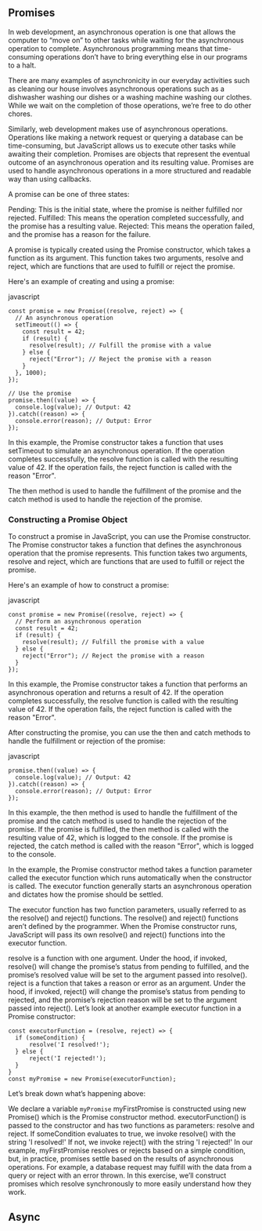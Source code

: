 

## Promises
In web development, an asynchronous operation is one that allows the computer to “move on” to other tasks while waiting for the asynchronous operation to complete. Asynchronous programming means that time-consuming operations don’t have to bring everything else in our programs to a halt.

There are many examples of asynchronicity in our everyday activities such as cleaning our house involves asynchronous operations such as a dishwasher washing our dishes or a washing machine washing our clothes. While we wait on the completion of those operations, we’re free to do other chores.

Similarly, web development makes use of asynchronous operations. Operations like making a network request or querying a database can be time-consuming, but JavaScript allows us to execute other tasks while awaiting their completion.
Promises are objects that represent the eventual outcome of an asynchronous operation and its resulting value. Promises are used to handle asynchronous operations in a more structured and readable way than using callbacks.

A promise can be one of three states:

Pending: This is the initial state, where the promise is neither fulfilled nor rejected.
Fulfilled: This means the operation completed successfully, and the promise has a resulting value.
Rejected: This means the operation failed, and the promise has a reason for the failure.

A promise is typically created using the Promise constructor, which takes a function as its argument. This function takes two arguments, resolve and reject, which are functions that are used to fulfill or reject the promise.

Here's an example of creating and using a promise:

javascript

```
const promise = new Promise((resolve, reject) => {
  // An asynchronous operation
  setTimeout(() => {
    const result = 42;
    if (result) {
      resolve(result); // Fulfill the promise with a value
    } else {
      reject("Error"); // Reject the promise with a reason
    }
  }, 1000);
});

// Use the promise
promise.then((value) => {
  console.log(value); // Output: 42
}).catch((reason) => {
  console.error(reason); // Output: Error
});
```
In this example, the Promise constructor takes a function that uses setTimeout to simulate an asynchronous operation. If the operation completes successfully, the resolve function is called with the resulting value of 42. If the operation fails, the reject function is called with the reason "Error".

The then method is used to handle the fulfillment of the promise and the catch method is used to handle the rejection of the promise.

### Constructing a Promise Object
To construct a promise in JavaScript, you can use the Promise constructor. The Promise constructor takes a function that defines the asynchronous operation that the promise represents. This function takes two arguments, resolve and reject, which are functions that are used to fulfill or reject the promise.

Here's an example of how to construct a promise:

javascript
```
const promise = new Promise((resolve, reject) => {
  // Perform an asynchronous operation
  const result = 42;
  if (result) {
    resolve(result); // Fulfill the promise with a value
  } else {
    reject("Error"); // Reject the promise with a reason
  }
});
```
In this example, the Promise constructor takes a function that performs an asynchronous operation and returns a result of 42. If the operation completes successfully, the resolve function is called with the resulting value of 42. If the operation fails, the reject function is called with the reason "Error".

After constructing the promise, you can use the then and catch methods to handle the fulfillment or rejection of the promise:

javascript
```
promise.then((value) => {
  console.log(value); // Output: 42
}).catch((reason) => {
  console.error(reason); // Output: Error
});
```
In this example, the then method is used to handle the fulfillment of the promise and the catch method is used to handle the rejection of the promise. If the promise is fulfilled, the then method is called with the resulting value of 42, which is logged to the console. If the promise is rejected, the catch method is called with the reason "Error", which is logged to the console.

In the example, the Promise constructor method takes a function parameter called the executor function which runs automatically when the constructor is called. The executor function generally starts an asynchronous operation and dictates how the promise should be settled.

The executor function has two function parameters, usually referred to as the resolve() and reject() functions. The resolve() and reject() functions aren’t defined by the programmer. When the Promise constructor runs, JavaScript will pass its own resolve() and reject() functions into the executor function.

resolve is a function with one argument. Under the hood, if invoked, resolve() will change the promise’s status from pending to fulfilled, and the promise’s resolved value will be set to the argument passed into resolve().
reject is a function that takes a reason or error as an argument. Under the hood, if invoked, reject() will change the promise’s status from pending to rejected, and the promise’s rejection reason will be set to the argument passed into reject().
Let’s look at another example executor function in a Promise constructor:

```
const executorFunction = (resolve, reject) => {
  if (someCondition) {
      resolve('I resolved!');
  } else {
      reject('I rejected!');
  }
}
const myPromise = new Promise(executorFunction);

```
Let’s break down what’s happening above:

We declare a variable ```myPromise```
myFirstPromise is constructed using new Promise() which is the Promise constructor method.
executorFunction() is passed to the constructor and has two functions as parameters: resolve and reject.
If someCondition evaluates to true, we invoke resolve() with the string 'I resolved!'
If not, we invoke reject() with the string 'I rejected!'
In our example, myFirstPromise resolves or rejects based on a simple condition, but, in practice, promises settle based on the results of asynchronous operations. For example, a database request may fulfill with the data from a query or reject with an error thrown. In this exercise, we’ll construct promises which resolve synchronously to more easily understand how they work.

## Async
